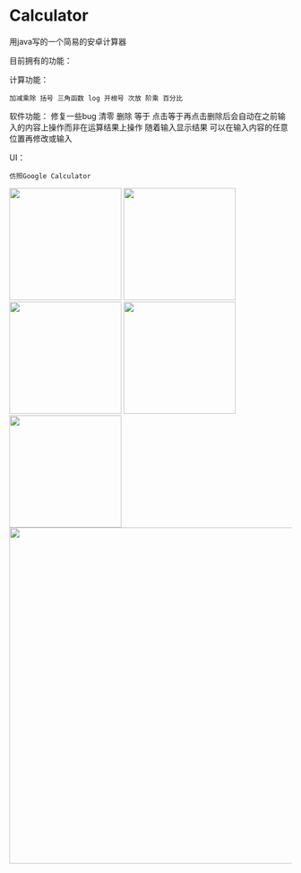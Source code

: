 # Calculator
用java写的一个简易的安卓计算器

目前拥有的功能：

  计算功能：
  
    加减乘除 括号 三角函数 log 开根号 次放 阶乘 百分比
    
  软件功能：
  修复一些bug
    清零 删除 等于 点击等于再点击删除后会自动在之前输入的内容上操作而非在运算结果上操作 随着输入显示结果 可以在输入内容的任意位置再修改或输入
    
  UI：
  
    仿照Google Calculator
    

<img src="https://github.com/TenzinJamyangZHS/Calculator/assets/22554163/64aed5ba-204c-41d8-a8a5-041f4d9b9f48" width="200">  <img src="https://github.com/TenzinJamyangZHS/Calculator/assets/22554163/15e76e8d-3e4a-4965-bbee-aee0aea59310" width="200">   <img src="https://github.com/TenzinJamyangZHS/Calculator/assets/22554163/4099f6e8-d610-48d8-9b04-202d7364cb5d" width="200">   <img src="https://github.com/TenzinJamyangZHS/Calculator/assets/22554163/de52e70a-0ecb-45bd-b884-8618bc0046ab" width="200">   <img src="https://github.com/TenzinJamyangZHS/Calculator/assets/22554163/f2f09305-601d-4301-bf3f-238021ac116d" width="200">   <img src="https://github.com/TenzinJamyangZHS/Calculator/assets/22554163/bebaff05-d75c-4e50-90e0-7019f0a7d014" width="600">


